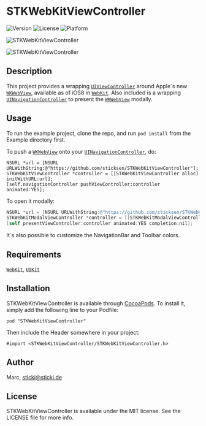 # STKWebKitViewController

![Version](https://img.shields.io/cocoapods/v/STKWebKitViewController.svg?style=flat)
![License](https://img.shields.io/cocoapods/l/STKWebKitViewController.svg?style=flat)
![Platform](https://img.shields.io/cocoapods/p/STKWebKitViewController.svg?style=flat)

![STKWebKitViewController](http://sticki.de/github/STKWebKitViewController/1.png)

![STKWebKitViewController](http://sticki.de/github/STKWebKitViewController/2.png)

## Description

This project provides a wrapping [`UIViewController`][UIViewController] around Apple´s new [`WKWebView`][WKWebView], available as of iOS8 in [`WebKit`][WebKit]. Also included is a wrapping [`UINavigationController`][UINavigationController] to present the [`WKWebView`][WKWebView] modally.

## Usage

To run the example project, clone the repo, and run `pod install` from the Example directory first.

To push a [`WKWebView`][WKWebView] onto your [`UINavigationController`][UINavigationController], do:

```objc	
NSURL *url = [NSURL URLWithString:@"https://github.com/sticksen/STKWebKitViewController"];
STKWebKitViewController *controller = [[STKWebKitViewController alloc] initWithURL:url];
[self.navigationController pushViewController:controller animated:YES];
```

To open it modally:

```objective-c
NSURL *url = [NSURL URLWithString:@"https://github.com/sticksen/STKWebKitViewController"];
STKWebKitModalViewController *controller = [[STKWebKitModalViewController alloc] initWithURL:url];
[self presentViewController:controller animated:YES completion:nil];
```

It´s also possible to customize the NavigationBar and Toolbar colors.

## Requirements

[`WebKit`][WebKit], [`UIKit`][UIKit]

## Installation

STKWebKitViewController is available through [CocoaPods](http://cocoapods.org). To install
it, simply add the following line to your Podfile:

    pod "STKWebKitViewController"
	
Then include the Header somewhere in your project:

```objc
#import <STKWebKitViewController/STKWebKitViewController.h>
```
		
## Author

Marc, sticki@sticki.de

## License

STKWebKitViewController is available under the MIT license. See the LICENSE file for more info.

[UIKit]: https://developer.apple.com/library/ios/documentation/uikit/reference/uikit_framework/_index.html
[WebKit]: https://developer.apple.com/library/prerelease/ios/documentation/Cocoa/Reference/WebKit/ObjC_classic/
[WKWebView]: https://developer.apple.com/library/prerelease/ios/documentation/WebKit/Reference/WKWebView_Ref/index.html#//apple_ref/occ/cl/WKWebView
[UIViewController]: https://developer.apple.com/library/ios/documentation/uikit/reference/UIViewController_Class/Reference/Reference.html
[UINavigationController]: https://developer.apple.com/library/ios/documentation/uikit/reference/UINavigationController_Class/Reference/Reference.html
